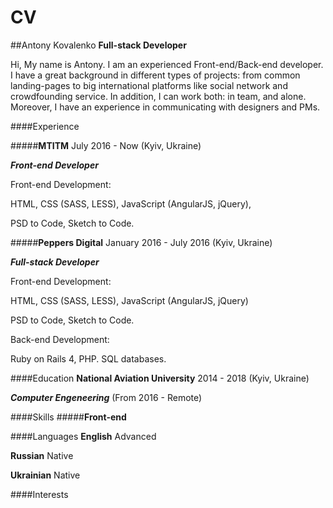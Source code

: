 # CV
##Antony Kovalenko
**Full-stack Developer**

Hi, My name is Antony. I am an experienced Front-end/Back-end developer. I have a great background in different types of projects: from common landing-pages to big international platforms like social network and crowdfounding service. In addition, I can work both: in team, and alone. Moreover, I have an experience in communicating with designers and PMs.

####Experience

#####**MTITM** July 2016 - Now (Kyiv, Ukraine)

_**Front-end Developer**_

Front-end Development:

HTML, CSS (SASS, LESS), JavaScript (AngularJS, jQuery),

PSD to Code, Sketch to Code.

#####**Peppers Digital** January 2016 - July 2016 (Kyiv, Ukraine)

_**Full-stack Developer**_

Front-end Development:

HTML, CSS (SASS, LESS), JavaScript (AngularJS, jQuery)

PSD to Code, Sketch to Code.

Back-end Development:

Ruby on Rails 4, PHP. SQL databases.


####Education
**National Aviation University** 2014 - 2018 (Kyiv, Ukraine)

_**Computer Engeneering**_ (From 2016 - Remote)

####Skills
#####**Front-end**

####Languages
**English**  Advanced

**Russian** Native

**Ukrainian**  Native

####Interests
